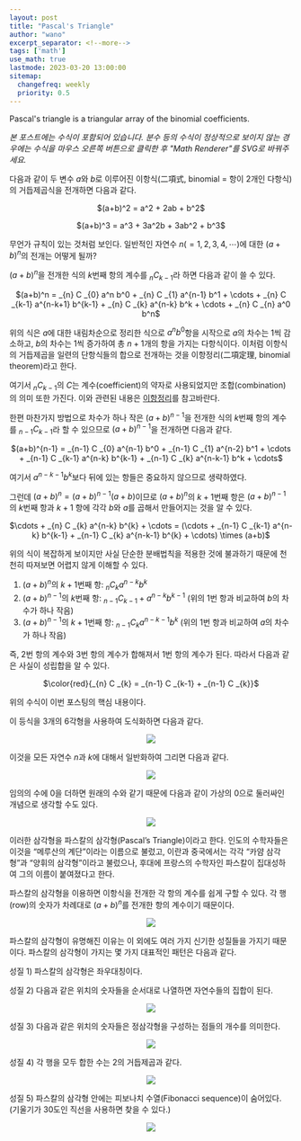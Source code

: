 ```yaml
---
layout: post
title: "Pascal's Triangle"
author: "wano"
excerpt_separator: <!--more-->
tags: ['math']
use_math: true
lastmode: 2023-03-20 13:00:00
sitemap:
  changefreq: weekly
  priority: 0.5
---
```


Pascal's triangle is a triangular array of the binomial coefficients.<!--more-->

*본 포스트에는 수식이 포함되어 있습니다. 분수 등의 수식이 정상적으로 보이지 않는 경우에는 수식을 마우스 오른쪽 버튼으로 클릭한 후 "Math Renderer"를 SVG로 바꿔주세요.*

다음과 같이 두 변수 $a$와 $b$로 이루어진 이항식(二項式, binomial = 항이 2개인 다항식)의 거듭제곱식을 전개하면 다음과 같다.

<p style="text-align: center;">$(a+b)^2 = a^2 + 2ab + b^2$</p>
<p style="text-align: center;">$(a+b)^3 = a^3 + 3a^2b + 3ab^2 + b^3$</p>

무언가 규칙이 있는 것처럼 보인다. 일반적인 자연수 $n(= 1, 2, 3, 4, \cdots)$에 대한 $(a+b)^n$의 전개는 어떻게 될까?

$(a+b)^n$을 전개한 식의 $k$번째 항의 계수를 $_{n} C _{k-1}$라 하면 다음과 같이 쓸 수 있다.

<p style="text-align: center;">$(a+b)^n = _{n} C _{0} a^n b^0 + _{n} C _{1} a^{n-1} b^1 + \cdots + _{n} C _{k-1} a^{n-k+1} b^{k-1} + _{n} C _{k} a^{n-k} b^k + \cdots + _{n} C _{n} a^0 b^n$</p>

위의 식은 $a$에 대한 내림차순으로 정리한 식으로 $a^n b^0$항을 시작으로 $a$의 차수는 1씩 감소하고, $b$의 차수는 1씩 증가하여 총 $n+1$개의 항을 가지는 다항식이다. 이처럼 이항식의 거듭제곱을 일련의 단항식들의 합으로 전개하는 것을 이항정리(二項定理, binomial theorem)라고 한다.

여기서 $_{n} C _{k-1}$의 $C$는 계수(coefficient)의 약자로 사용되었지만 조합(combination)의 의미 또한 가진다. 이와 관련된 내용은 [이항정리](https://cgvfxmath.github.io/2023-03-21/binomial-theorem)를 참고바란다.

한편 마찬가지 방법으로 차수가 하나 작은 $(a+b)^{n-1}$을 전개한 식의 $k$번째 항의 계수를 $_{n-1} C _{k-1}$라 할 수 있으므로 $(a+b)^{n-1}$을 전개하면 다음과 같다.

<p style="text-align: center;">$(a+b)^{n-1} = _{n-1} C _{0} a^{n-1} b^0 + _{n-1} C _{1} a^{n-2} b^1 + \cdots + _{n-1} C _{k-1} a^{n-k} b^{k-1} + _{n-1} C _{k} a^{n-k-1} b^k + \cdots$</p>

여기서 $a^{n-k-1} b^k$보다 뒤에 있는 항들은 중요하지 않으므로 생략하였다.

그런데 $(a+b)^n = (a+b)^{n-1} (a+b)$이므로 $(a+b)^n$의 $k+1$번째 항은 $(a+b)^{n-1}$의 $k$번째 항과 $k+1$ 항에 각각 $b$와 $a$를 곱해서 만들어지는 것을 알 수 있다.

<p style="text-align: center;">$\cdots + _{n} C _{k} a^{n-k} b^{k} + \cdots = (\cdots + _{n-1} C _{k-1} a^{n-k} b^{k-1} + _{n-1} C _{k} a^{n-k-1} b^{k} + \cdots) \times (a+b)$</p>

위의 식이 복잡하게 보이지만 사실 단순한 분배법칙을 적용한 것에 불과하기 때문에 천천히 따져보면 어렵지 않게 이해할 수 있다.

1. $(a+b)^{n}$의 $k+1$번째 항: $_{n} C _{k} a^{n-k} b^{k}$
2. $(a+b)^{n-1}$의 $k$번째 항: $_{n-1} C _{k-1} +  a^{n-k} b^{k-1}$ (위의 1번 항과 비교하여 $b$의 차수가 하나 작음)
3. $(a+b)^{n-1}$의 $k+1$번째 항: $_{n-1} C _{k} a^{n-k-1} b^{k}$ (위의 1번 항과 비교하여 $a$의 차수가 하나 작음)

즉, 2번 항의 계수와 3번 항의 계수가 합해져서 1번 항의 계수가 된다. 따라서 다음과 같은 사실이 성립합을 알 수 있다.

<p style="text-align: center;">$\color{red}{_{n} C _{k} = _{n-1} C _{k-1} + _{n-1} C _{k}}$</p>

위의 수식이 이번 포스팅의 핵심 내용이다.

이 등식을 3개의 6각형을 사용하여 도식화하면 다음과 같다.
<center><img src="https://cgvfxmath.github.io/assets/img/Pascal_Triangle_01.png"></center>

이것을 모든 자연수 $n$과 $k$에 대해서 일반화하여 그리면 다음과 같다.
<center><img src="https://cgvfxmath.github.io/assets/img/Pascal_Triangle_02.png"></center>

임의의 수에 0을 더하면 원래의 수와 같기 때문에 다음과 같이 가상의 0으로 둘러싸인 개념으로 생각할 수도 있다.
<center><img src="https://cgvfxmath.github.io/assets/img/Pascal_Triangle_03.png"></center>

이러한 삼각형을 파스칼의 삼각형(Pascal’s Triangle)이라고 한다. 인도의 수학자들은 이것을 “메루산의 계단”이라는 이름으로 불렀고, 이란과 중국에서는 각각 “카얌 삼각형”과 “양휘의 삼각형”이라고 불렀으나, 후대에 프랑스의 수학자인 파스칼이 집대성하여 그의 이름이 붙여졌다고 한다.

파스칼의 삼각형을 이용하면 이항식을 전개한 각 항의 계수를 쉽게 구할 수 있다. 각 행(row)의 숫자가 차례대로 $(a+b)^n$를 전개한 항의 계수이기 때문이다.
<center><img src="https://cgvfxmath.github.io/assets/img/Pascal_Triangle_04.png"></center>

파스칼의 삼각형이 유명해진 이유는 이 외에도 여러 가지 신기한 성질들을 가지기 때문이다. 파스칼의 삼각형이 가지는 몇 가지 대표적인 패턴은 다음과 같다.

성질 1) 파스칼의 삼각형은 좌우대칭이다.

성질 2) 다음과 같은 위치의 숫자들을 순서대로 나열하면 자연수들의 집합이 된다.
<center><img src="https://cgvfxmath.github.io/assets/img/Pascal_Triangle_05.png"></center>

성질 3) 다음과 같은 위치의 숫자들은 정삼각형을 구성하는 점들의 개수를 의미한다.
<center><img src="https://cgvfxmath.github.io/assets/img/Pascal_Triangle_06.png"></center>

성질 4) 각 행을 모두 합한 수는 2의 거듭제곱과 같다.
<center><img src="https://cgvfxmath.github.io/assets/img/Pascal_Triangle_07.png"></center>

성질 5) 파스칼의 삼각형 안에는 피보나치 수열(Fibonacci sequence)이 숨어있다. (기울기가 30도인 직선을 사용하면 찾을 수 있다.)
<center><img src="https://cgvfxmath.github.io/assets/img/Pascal_Triangle_08.png"></center>
